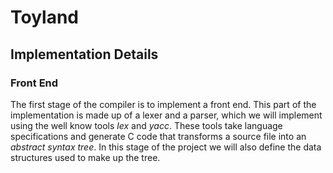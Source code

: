 # Toyland

## Implementation Details

### Front End
The first stage of the compiler is to implement a front end. This part of the
implementation is made up of a lexer and a parser, which we will implement using
the well know tools *lex* and *yacc*. These tools take language specifications
and generate C code that transforms a source file into an *abstract syntax
tree*. In this stage of the project we will also define the data structures used
to make up the tree.

